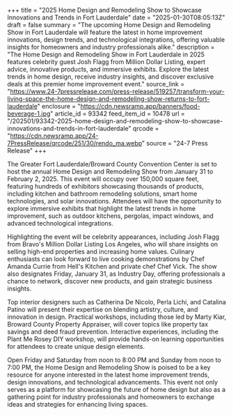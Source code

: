 +++
title = "2025 Home Design and Remodeling Show to Showcase Innovations and Trends in Fort Lauderdale"
date = "2025-01-30T08:05:13Z"
draft = false
summary = "The upcoming Home Design and Remodeling Show in Fort Lauderdale will feature the latest in home improvement innovations, design trends, and technological integrations, offering valuable insights for homeowners and industry professionals alike."
description = "The Home Design and Remodeling Show in Fort Lauderdale in 2025 features celebrity guest Josh Flagg from Million Dollar Listing, expert advice, innovative products, and immersive exhibits. Explore the latest trends in home design, receive industry insights, and discover exclusive deals at this premier home improvement event."
source_link = "https://www.24-7pressrelease.com/press-release/519257/transform-your-living-space-the-home-design-and-remodeling-show-returns-to-fort-lauderdale"
enclosure = "https://cdn.newsramp.app/banners/food-beverage-1.jpg"
article_id = 93342
feed_item_id = 10478
url = "/202501/93342-2025-home-design-and-remodeling-show-to-showcase-innovations-and-trends-in-fort-lauderdale"
qrcode = "https://cdn.newsramp.app/24-7PressRelease/qrcode/251/30/rendo_ma.webp"
source = "24-7 Press Release"
+++

<p>The Greater Fort Lauderdale/Broward County Convention Center is set to host the annual Home Design and Remodeling Show from January 31 to February 2, 2025. This event will occupy over 150,000 square feet, featuring hundreds of exhibitors showcasing thousands of products, including kitchen and bathroom remodeling solutions, smart home technologies, and solar innovations. Attendees will have the opportunity to explore immersive exhibits that highlight the latest trends in home improvement, such as outdoor kitchens, pergolas, impact windows, and advanced technological integrations.</p><p>Highlighting the event will be celebrity appearances, including Josh Flagg from Bravo's Million Dollar Listing Los Angeles, who will share insights on selling high-end properties and increasing home values. Culinary enthusiasts can look forward to live cooking demonstrations by Chef Amanda Currie from Hell's Kitchen and private chef Chef Vick. The show also designates Friday, January 31, as Industry Day, offering professionals a chance to network, discover new products, and gain strategic business insights.</p><p>Top interior designers such as Catherina De Nicolo, Perla Lichi, and Catalina Patino will present their expertise on blending artistry, culture, and innovation in design. Practical workshops, including those led by Marty Kiar, Broward County Property Appraiser, will cover topics like property tax savings and deed fraud prevention. Interactive experiences, including the Plant Me Rosey DIY workshop, will provide hands-on learning opportunities for attendees to create unique design elements.</p><p>Open Friday and Saturday from noon to 8:00 PM and Sunday from noon to 7:00 PM, the Home Design and Remodeling Show is poised to be a key resource for anyone interested in the latest home improvement trends, design innovations, and technological advancements. This event not only serves as a platform for showcasing the future of home design but also as a gathering point for industry professionals and homeowners to exchange ideas and strategies for enhancing living spaces.</p>